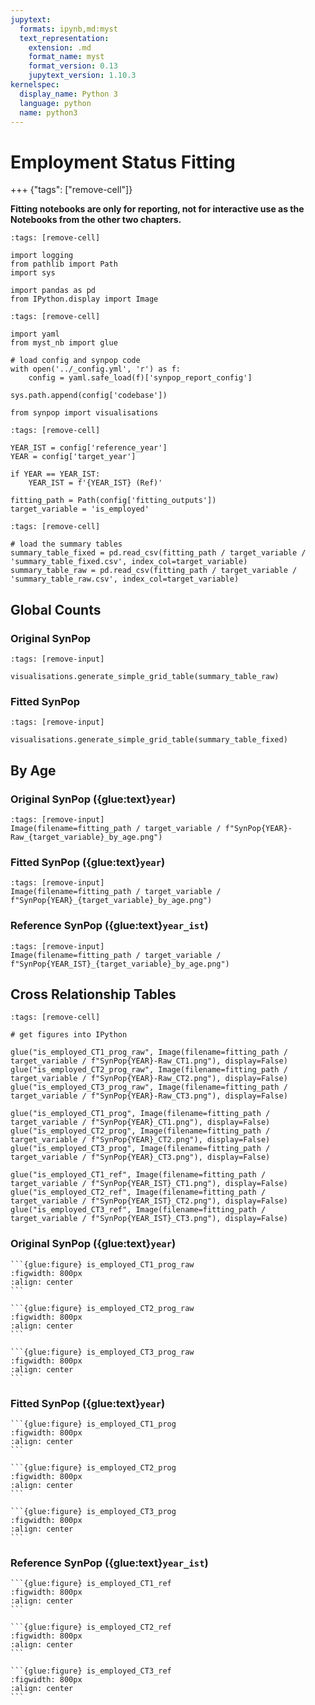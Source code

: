 ```yaml
---
jupytext:
  formats: ipynb,md:myst
  text_representation:
    extension: .md
    format_name: myst
    format_version: 0.13
    jupytext_version: 1.10.3
kernelspec:
  display_name: Python 3
  language: python
  name: python3
---
```


# Employment Status Fitting

+++ {"tags": ["remove-cell"]}

**Fitting notebooks are only for reporting, not for interactive use as the Notebooks from the other two chapters.**

```{code-cell} ipython3
:tags: [remove-cell]

import logging
from pathlib import Path
import sys

import pandas as pd
from IPython.display import Image
```

```{code-cell} ipython3
:tags: [remove-cell]

import yaml
from myst_nb import glue

# load config and synpop code
with open('../_config.yml', 'r') as f:
    config = yaml.safe_load(f)['synpop_report_config']

sys.path.append(config['codebase'])

from synpop import visualisations
```

```{code-cell} ipython3
:tags: [remove-cell]

YEAR_IST = config['reference_year']
YEAR = config['target_year']

if YEAR == YEAR_IST:
    YEAR_IST = f'{YEAR_IST} (Ref)'

fitting_path = Path(config['fitting_outputs'])
target_variable = 'is_employed'
```

```{code-cell} ipython3
:tags: [remove-cell]

# load the summary tables
summary_table_fixed = pd.read_csv(fitting_path / target_variable / 'summary_table_fixed.csv', index_col=target_variable)
summary_table_raw = pd.read_csv(fitting_path / target_variable / 'summary_table_raw.csv', index_col=target_variable)
```

## Global Counts

### Original SynPop

```{code-cell} ipython3
:tags: [remove-input]

visualisations.generate_simple_grid_table(summary_table_raw)
```

### Fitted SynPop

```{code-cell} ipython3
:tags: [remove-input]

visualisations.generate_simple_grid_table(summary_table_fixed)
```

## By Age

### Original SynPop ({glue:text}`year`)

```{code-cell} ipython3
:tags: [remove-input]
Image(filename=fitting_path / target_variable / f"SynPop{YEAR}-Raw_{target_variable}_by_age.png") 
```

### Fitted SynPop ({glue:text}`year`)

```{code-cell} ipython3
:tags: [remove-input]
Image(filename=fitting_path / target_variable / f"SynPop{YEAR}_{target_variable}_by_age.png") 
```

### Reference SynPop ({glue:text}`year_ist`)

```{code-cell} ipython3
:tags: [remove-input]
Image(filename=fitting_path / target_variable / f"SynPop{YEAR_IST}_{target_variable}_by_age.png") 
```

## Cross Relationship Tables

```{code-cell} ipython3
:tags: [remove-cell]

# get figures into IPython

glue("is_employed_CT1_prog_raw", Image(filename=fitting_path / target_variable / f"SynPop{YEAR}-Raw_CT1.png"), display=False)
glue("is_employed_CT2_prog_raw", Image(filename=fitting_path / target_variable / f"SynPop{YEAR}-Raw_CT2.png"), display=False)
glue("is_employed_CT3_prog_raw", Image(filename=fitting_path / target_variable / f"SynPop{YEAR}-Raw_CT3.png"), display=False)

glue("is_employed_CT1_prog", Image(filename=fitting_path / target_variable / f"SynPop{YEAR}_CT1.png"), display=False)
glue("is_employed_CT2_prog", Image(filename=fitting_path / target_variable / f"SynPop{YEAR}_CT2.png"), display=False)
glue("is_employed_CT3_prog", Image(filename=fitting_path / target_variable / f"SynPop{YEAR}_CT3.png"), display=False)

glue("is_employed_CT1_ref", Image(filename=fitting_path / target_variable / f"SynPop{YEAR_IST}_CT1.png"), display=False)
glue("is_employed_CT2_ref", Image(filename=fitting_path / target_variable / f"SynPop{YEAR_IST}_CT2.png"), display=False)
glue("is_employed_CT3_ref", Image(filename=fitting_path / target_variable / f"SynPop{YEAR_IST}_CT3.png"), display=False)
```

### Original SynPop ({glue:text}`year`)

````{tabbed} Education vs Employment
```{glue:figure} is_employed_CT1_prog_raw
:figwidth: 800px
:align: center
```
````

````{tabbed} Education vs Job-Rank
```{glue:figure} is_employed_CT2_prog_raw
:figwidth: 800px
:align: center
```
````

````{tabbed} Job-Rank vs Employment
```{glue:figure} is_employed_CT3_prog_raw
:figwidth: 800px
:align: center
```
````

### Fitted SynPop ({glue:text}`year`)

````{tabbed} Education vs Employment
```{glue:figure} is_employed_CT1_prog
:figwidth: 800px
:align: center
```
````

````{tabbed} Education vs Job-Rank
```{glue:figure} is_employed_CT2_prog
:figwidth: 800px
:align: center
```
````

````{tabbed} Job-Rank vs Employment
```{glue:figure} is_employed_CT3_prog
:figwidth: 800px
:align: center
```
````

### Reference SynPop ({glue:text}`year_ist`)

````{tabbed} Education vs Employment
```{glue:figure} is_employed_CT1_ref
:figwidth: 800px
:align: center
```
````

````{tabbed} Education vs Job-Rank
```{glue:figure} is_employed_CT2_ref
:figwidth: 800px
:align: center
```
````

````{tabbed} Job-Rank vs Employment
```{glue:figure} is_employed_CT3_ref
:figwidth: 800px
:align: center
```
````
